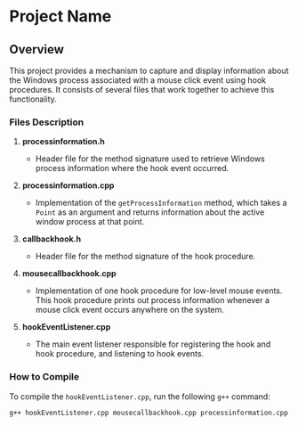 # Project Name

## Overview

This project provides a mechanism to capture and display information about the Windows process associated with a mouse click event using hook procedures. It consists of several files that work together to achieve this functionality.

### Files Description

1. **processinformation.h**

   - Header file for the method signature used to retrieve Windows process information where the hook event occurred.

2. **processinformation.cpp**

   - Implementation of the `getProcessInformation` method, which takes a `Point` as an argument and returns information about the active window process at that point.

3. **callbackhook.h**

   - Header file for the method signature of the hook procedure.

4. **mousecallbackhook.cpp**

   - Implementation of one hook procedure for low-level mouse events. This hook procedure prints out process information whenever a mouse click event occurs anywhere on the system.

5. **hookEventListener.cpp**

   - The main event listener responsible for registering the hook and hook procedure, and listening to hook events.

### How to Compile

To compile the `hookEventListener.cpp`, run the following `g++` command:

```bash
g++ hookEventListener.cpp mousecallbackhook.cpp processinformation.cpp -o hookEventListener -lPsapi
